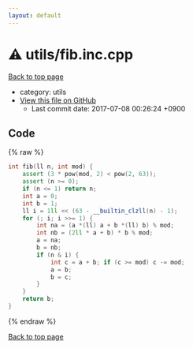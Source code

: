 ```yaml
---
layout: default
---
```


<!-- mathjax config similar to math.stackexchange -->
<script type="text/javascript" async
  src="https://cdnjs.cloudflare.com/ajax/libs/mathjax/2.7.5/MathJax.js?config=TeX-MML-AM_CHTML">
</script>
<script type="text/x-mathjax-config">
  MathJax.Hub.Config({
    TeX: { equationNumbers: { autoNumber: "AMS" }},
    tex2jax: {
      inlineMath: [ ['$','$'] ],
      processEscapes: true
    },
    "HTML-CSS": { matchFontHeight: false },
    displayAlign: "left",
    displayIndent: "2em"
  });
</script>

<script type="text/javascript" src="https://cdnjs.cloudflare.com/ajax/libs/jquery/3.4.1/jquery.min.js"></script>
<script src="https://cdn.jsdelivr.net/npm/jquery-balloon-js@1.1.2/jquery.balloon.min.js" integrity="sha256-ZEYs9VrgAeNuPvs15E39OsyOJaIkXEEt10fzxJ20+2I=" crossorigin="anonymous"></script>
<script type="text/javascript" src="../../assets/js/copy-button.js"></script>
<link rel="stylesheet" href="../../assets/css/copy-button.css" />


# :warning: utils/fib.inc.cpp
<a href="../../index.html">Back to top page</a>

* category: utils
* <a href="{{ site.github.repository_url }}/blob/master/utils/fib.inc.cpp">View this file on GitHub</a>
    - Last commit date: 2017-07-08 00:26:24 +0900




## Code
{% raw %}
```cpp
int fib(ll n, int mod) {
    assert (3 * pow(mod, 2) < pow(2, 63));
    assert (n >= 0);
    if (n <= 1) return n;
    int a = 0;
    int b = 1;
    ll i = 1ll << (63 - __builtin_clzll(n) - 1);
    for (; i; i >>= 1) {
        int na = (a *(ll) a + b *(ll) b) % mod;
        int nb = (2ll * a + b) * b % mod;
        a = na;
        b = nb;
        if (n & i) {
            int c = a + b; if (c >= mod) c -= mod;
            a = b;
            b = c;
        }
    }
    return b;
}

```
{% endraw %}

<a href="../../index.html">Back to top page</a>

